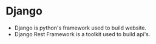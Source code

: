 # Django

* Django is python's framework used to build website.
* Django Rest Framework is a toolkit used to build api's.
